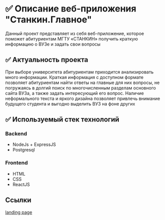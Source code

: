 # ✅ Описание веб-приложения "Станкин.Главное"
Данный проект представляет из себя веб-приложение, которое поможет абитуриентам МГТУ «СТАНКИН» получить краткую информацию о ВУЗе и задать свои вопросы
## ✅ Актуальность проекта
При выборе университета абитуриентам приходится анализировать много информации. Краткая информация с доступном формате позволяет абитуриентам найти ответы на главные для них вопросы, не погружаясь в долгий поиск по многочисленным разделам основного сайта ВУЗа, а также задать интересующий его вопрос. Наличие неформального текста и яркого дизайна позволяет привлечь внимание будущего студента и выгодно выделить ВУЗ на фоне других
## ✅ Используемый стек технологий
### Backend
* NodeJs + ExpressJS
* Postgresql
### Frontend
* HTML
* CSS
* ReactJS
## Ссылки
[landing page](https://harmonious-pika-3fddf2.netlify.app/)  
